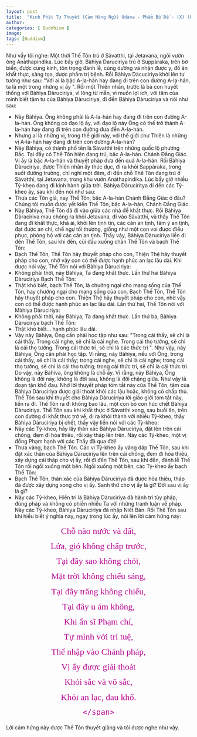 ```yaml
---
layout: post
title:  "Kinh Phật Tự Thuyết (Cảm Hứng Ngữ) Udàna - Phẩm Bồ Ðề - (X) (Ud6)"
author: 
categories: [ Buddhism ]
image: 
tags: [Buddism]
---
```


Như vầy tôi nghe:
Một thời Thế Tôn trú ở Sàvatthi, tại Jetavana, ngôi vườn ông Anàthapindika. Lúc bấy giờ, Bàhiya Daruciriya trú ở Suppàraka, trên bờ biển, được cung kính, tôn trọng đảnh lễ, cúng dường và nhận được y, đồ ăn khất thực, sàng tọa, dược phẩm trị bệnh. Rồi Bàhiya Dàcuciriya khởi lên tư tưởng như sau: "Với ai là bậc A-la-hán hay đang đi trên con đường A-la-hán, ta là một trong những vị ấy ". Rồi một Thiên nhân, trước là bà con huyết thống với Bàhiya Dàruciriya, vì lòng từ mẫn, vì muốn lợi ích, với tâm của mình biết tâm tư của Bàhiya Dàruciriya, đi đến Bàhiya Dàruciriya và nói như sau:
- Này Bàhiya. Ông không phải là A-la-hán hay đang đi trên con đường A-la-hán. Ông không có đạo lộ ấy, với đạo lộ này Ông có thể trở thành A-la-hán hay đang đi trên con đường đưa đến A-la-hán.
- Nhưng ai là những vị, trong thế giới này, với thế giới chư Thiên là những vị A-la-hán hay đang đi trên con đường A-la-hán?
- Này Bàhiya, có thành phố tên là Sàvatthi trên những quốc lộ phương Bắc. Tại đấy có Thế Tôn hiện đang trú, bậc A-la-hán. Chánh Ðẳng Giác. Vị ấy là bậc A-la-hán và thuyết pháp đưa đến quả A-la-hán.
Rồi Bàhiya Dàruciriya, được Thiên nhân ấy thúc dục, đi ra khỏi Sappàraka, trong suốt đường trường, chỉ nghỉ một đêm, đi đến chỗ Thế Tôn đang trú ở Sàvatthi, tại Jetavana, trong khu vườn Anàthapindika. Lúc bấy giờ nhiều Tỷ-kheo đang đi kinh hành giữa trời. Bàhiya Dàruciritya đi đến các Tỳ-kheo ấy, sau khi đến nói như sau:
- Thưa các Tôn giả, nay Thế Tôn, bậc A-la-hán Chánh Ðẳng Giác ở đâu? Chúng tôi muốn được yết kiến Thế Tôn, bậc A-la-hán, Chánh Ðẳng Giác.
- Này Bàhiya, Thế Tôn đã đi vào giữa các nhà để khất thực.
Rồi Bàhiya Dàraciriva mau chóng ra khỏi Jetavana, đi vào Sàvatthi, và thấy Thế Tôn đang đi khất thực, khả ái, khởi lên tịnh tin, các căn an tịnh, tâm ý an tịnh, đạt được an chỉ, chế ngự tối thượng, giống như một con voi được điều phục, phòng hộ với các căn an tịnh. Thấy vậy, Bàhiya Dàruciriya liền đi đến Thế Tôn, sau khi đến, cúi đầu xuống chân Thế Tôn và bạch Thế Tôn:
- Bạch Thế Tôn, Thế Tôn hãy thuyết pháp cho con, Thiện Thệ hãy thuyết pháp cho con, nhờ vậy con có thể được hạnh phúc an lạc lâu dài.
Khi được nói vậy, Thế Tôn nói với Bàhiya Dàruciriya:
- Không phải thời, này Bàhiya, Ta đang khất thực.
Lần thứ hai Bàhiya Dàruciriya Bạch Thế Tôn:
- Thật khó biết, bạch Thế Tôn, là chướng ngại cho mạng sống của Thế Tôn, hay chướng ngại cho mạng sống của con. Bạch Thế Tôn, Thế Tôn hãy thuyết pháp cho con. Thiện Thệ hãy thuyết pháp cho con, nhờ vậy con có thể được hạnh phúc an lạc lâu dài.
Lần thứ hai, Thế Tôn nói với Màhiya Dàruciriya:
- Không phải thời, này Bàhiya, Ta đang khất thực.
Lần thứ ba, Bàhiya Dàruciriya bạch Thế Tôn:
- Thật khó biết... hạnh phúc lâu dài.
- Vậy này Bàhiya, Ông cần phải học tập như sau: "Trong cái thấy, sẽ chỉ là cái thấy. Trong cái nghe, sẽ chỉ là cái nghe. Trong cái thọ tưởng, sẽ chỉ là cái thọ tưởng. Trong cái thức tri, sẽ chỉ là các thức tri ". Như vậy, này Bàhiya, Ông cần phải học tập. Vì rằng, này Bàhiya, nếu với Ông, trong cái thấy, sẽ chỉ là cái thấy; trong cái nghe, sẽ chỉ là cái nghe; trong cái thọ tưởng, sẽ chỉ là cái thọ tưởng; trong cái thức tri, sẽ chỉ là cái thức tri. Do vậy, này Bàhiva, ông không là chỗ ấy. Vì rằng, này Bàhiya, Ông không là đời này, không là đời sau, không là đời chặng giữa. Như vậy là đoạn tận khổ đau.
Nhờ lời thuyết pháp tóm tắt này của Thế Tôn, tâm của Bàhiya Dàruciriya được giải thoát khỏi các lậu hoặc, không có chấp thủ. Thế Tôn sau khi thuyết cho Bàhiya Dàruciriya lời giáo giới tóm tắt này, liền ra đi. Thế Tôn ra đi không bao lâu, một con bò con húc chết Bàhiya Dàruciriya. Thế Tôn sau khi khất thực ở Sàvatthi xong, sau buổi ăn, trên con đường đi khất thực trở về, đi ra khỏi thành với nhiều Tỷ-kheo, thấy Bàhiya Dàruciriya bị chết, thấy vậy liền nói với các Tỳ-kheo:
- Này các Tỳ-kheo, hãy lấy thân xác Bàhiya Dàruciriya, đặt lên trên cái chõng, đem đi hỏa thiêu, rồi xây tháp lên trên. Này các Tỷ-kheo, một vị đồng Phạm hạnh với các Thầy đã qua đời!
- Thưa vâng, bạch Thế Tôn.
Các vị Tỷ-kheo ấy vâng đáp Thế Tôn, sau khi đặt xác thân của Bàhiya Dàruciriya lên trên cái chõng, đem đi hỏa thiêu, xây dựng cái tháp cho vị ấy, rồi đi đến Thế Tôn, sau khi đến, đảnh lễ Thế Tôn rồi ngồi xuống một bên. Ngồi xuống một bên, các Tỷ-kheo ấy bạch Thế Tôn:
- Bạch Thế Tôn, thân xác của Bàhiya Dàruciriya đã được hỏa thiêu, tháp đã được xây dựng xong cho vị ấy. Sanh thứ cho vị ấy là gì? Ðời sau vị ấy là gì?
- Này các Tỷ-kheo, Hiền trí là Bàhiya Dàruciriya đã hành trì tùy pháp, đúng pháp và không có phiền nhiễu Ta với những tranh luận về pháp. Này các Tỷ-kheo, Bàhiya Dàruciriya đã nhập Niết Bàn.
Rồi Thế Tôn sau khi hiểu biết ý nghĩa này, ngay trong lúc ấy, nói lên lời cảm hứng này:

<div style="text-align:center">
    <span style="color:rgb(184, 13, 147); font-family: Cambria, Georgia, serif; font-size: 24px; font-style: normal; font-variant: normal; font-weight: 400; line-height: 17.1429px;">
        <p>Chỗ nào nước và đất,</p> 
        <p>Lửa, gió không chấp trước,</p> 
        <p>Tại đây sao không chói,</p> 
        <p>Mặt trời không chiếu sáng,</p> 
        <p>Tại đây trăng không chiếu,</p>
        <p>Tại đây u ám không, </p>
        <p>Khi ẩn sĩ Phạm chí, </p>
        <p>Tự mình với trí tuệ, </p>
        <p>Thể nhập vào Chánh pháp, </p>
        <p>Vị ấy được giải thoát </p>
        <p>Khỏi sắc và vô sắc, </p>
        <p>Khỏi an lạc, đau khổ. </p>

    </span>
</div>

Lời cảm hứng này được Thế Tôn thuyết giảng và tôi được nghe như vậy.

